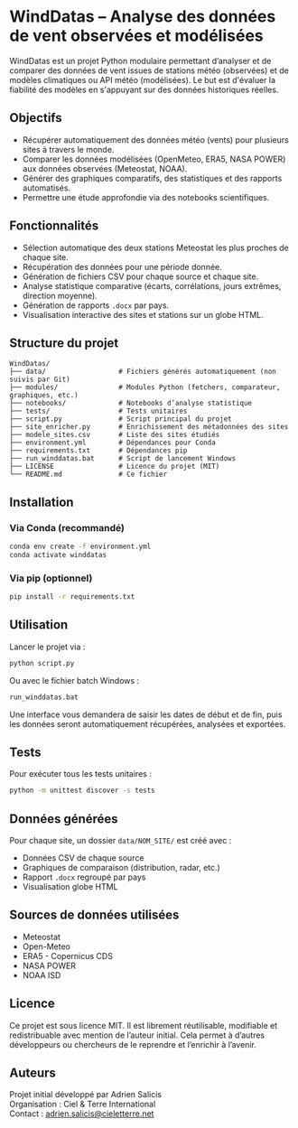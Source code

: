 # WindDatas – Analyse des données de vent observées et modélisées

WindDatas est un projet Python modulaire permettant d’analyser et de comparer des données de vent issues de stations météo (observées) et de modèles climatiques ou API météo (modélisées). Le but est d'évaluer la fiabilité des modèles en s'appuyant sur des données historiques réelles.

## Objectifs

- Récupérer automatiquement des données météo (vents) pour plusieurs sites à travers le monde.
- Comparer les données modélisées (OpenMeteo, ERA5, NASA POWER) aux données observées (Meteostat, NOAA).
- Générer des graphiques comparatifs, des statistiques et des rapports automatisés.
- Permettre une étude approfondie via des notebooks scientifiques.

## Fonctionnalités

- Sélection automatique des deux stations Meteostat les plus proches de chaque site.
- Récupération des données pour une période donnée.
- Génération de fichiers CSV pour chaque source et chaque site.
- Analyse statistique comparative (écarts, corrélations, jours extrêmes, direction moyenne).
- Génération de rapports `.docx` par pays.
- Visualisation interactive des sites et stations sur un globe HTML.

## Structure du projet

```
WindDatas/
├── data/                  # Fichiers générés automatiquement (non suivis par Git)
├── modules/               # Modules Python (fetchers, comparateur, graphiques, etc.)
├── notebooks/             # Notebooks d’analyse statistique
├── tests/                 # Tests unitaires
├── script.py              # Script principal du projet
├── site_enricher.py       # Enrichissement des métadonnées des sites
├── modele_sites.csv       # Liste des sites étudiés
├── environment.yml        # Dépendances pour Conda
├── requirements.txt       # Dépendances pip
├── run_winddatas.bat      # Script de lancement Windows
├── LICENSE                # Licence du projet (MIT)
└── README.md              # Ce fichier
```

## Installation

### Via Conda (recommandé)

```bash
conda env create -f environment.yml
conda activate winddatas
```

### Via pip (optionnel)

```bash
pip install -r requirements.txt
```

## Utilisation

Lancer le projet via :

```bash
python script.py
```

Ou avec le fichier batch Windows :

```bash
run_winddatas.bat
```

Une interface vous demandera de saisir les dates de début et de fin, puis les données seront automatiquement récupérées, analysées et exportées.

## Tests

Pour exécuter tous les tests unitaires :

```bash
python -m unittest discover -s tests
```

## Données générées

Pour chaque site, un dossier `data/NOM_SITE/` est créé avec :

- Données CSV de chaque source
- Graphiques de comparaison (distribution, radar, etc.)
- Rapport `.docx` regroupé par pays
- Visualisation globe HTML

## Sources de données utilisées

- Meteostat
- Open-Meteo
- ERA5 - Copernicus CDS
- NASA POWER
- NOAA ISD

## Licence

Ce projet est sous licence MIT. Il est librement réutilisable, modifiable et redistribuable avec mention de l’auteur initial. Cela permet à d’autres développeurs ou chercheurs de le reprendre et l’enrichir à l’avenir.

## Auteurs

Projet initial développé par Adrien Salicis  
Organisation : Ciel & Terre International  
Contact : adrien.salicis@cieletterre.net

